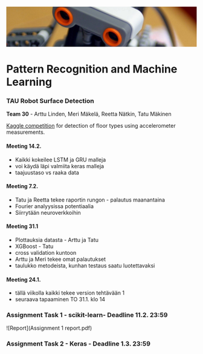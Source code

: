 ![Robot logo](logo.png?raw=true)
# Pattern Recognition and Machine Learning
### TAU Robot Surface Detection

**Team 30** - Arttu Linden, Meri Mäkelä, Reetta Nätkin, Tatu Mäkinen

[Kaggle competition](https://www.kaggle.com/c/robotsurface/) for detection of floor types using accelerometer measurements.

#### Meeting 14.2.
- Kaikki kokeilee LSTM ja GRU malleja
- voi käydä läpi valmiita keras malleja
- taajuustaso vs raaka data

#### Meeting 7.2.
- Tatu ja Reetta tekee raportin rungon - palautus maanantaina
- Fourier analyysissa potentiaalia
- Siirrytään neuroverkkoihin

#### Meeting 31.1
- Plottauksia datasta - Arttu ja Tatu
- XGBoost - Tatu
- cross validation kuntoon
- Arttu ja Meri tekee omat palautukset
- taulukko metodeista, kunhan testaus saatu luotettavaksi


#### Meeting 24.1.
- tällä viikolla kaikki tekee version tehtävään 1
- seuraava tapaaminen TO 31.1. klo 14


### Assignment Task 1 - scikit-learn- Deadline 11.2. 23:59
![Report](Assignment 1 report.pdf)

### Assignment Task 2 - Keras - Deadline 1.3. 23:59
